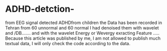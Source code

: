 # ADHD-detction-
from EEG signal detected ADHDfrom children
the Data has been recorded in Tehran from 60 unnormal and 60 normal
I had denoised them with wavelet and /DB....... and with the wavelet Energy or Wevergy 
exracting Feature .....
Because this article was published by me, I am not allowed to publish much textual data, I will only check the code according to the data.
